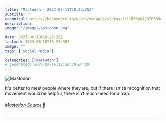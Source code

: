 ```yaml
---
title: "Mastodon - 2023-06-18T18:23:35Z"
subtitle: ""
canonical: https://hachyderm.io/users/mweagle/statuses/110566612370683480
description:
image: "/images/mastodon.png"

date: 2023-06-18T18:23:35Z
lastmod: 2023-06-18T18:23:35Z
image: ""
tags: ["Social Media"]

categories: ["mastodon"]
# generated: 2025-03-16T12:33:30-04:00
---
```

![Mastodon](/images/mastodon.png)

<p>It&#39;s better to meet people where they are, but if there isn&#39;t a recognition that movement would be helpful, there isn&#39;t much need for a map.</p>


###### [Mastodon Source 🐘](https://hachyderm.io/@mweagle/110566612370683480)

___
